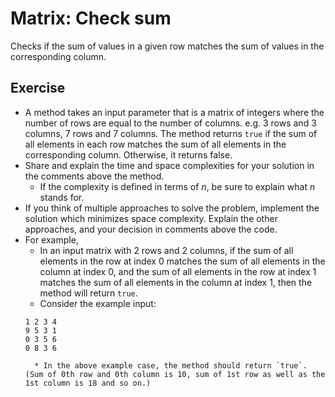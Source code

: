 # Matrix: Check sum
Checks if the sum of values in a given row matches the sum of values in the corresponding column.

## Exercise
* A method takes an input parameter that is a matrix of integers where the number of rows are equal to the number of columns. e.g. 3 rows and 3 columns, 7 rows and 7 columns. The method returns `true` if the sum of all elements in each row matches the sum of all elements in the corresponding column. Otherwise, it returns false.
* Share and explain the time and space complexities for your solution in the comments above the method.
    * If the complexity is defined in terms of *n*, be sure to explain what *n* stands for.
* If you think of multiple approaches to solve the problem, implement the solution which minimizes space complexity. Explain the other approaches, and your decision in comments above the code.
* For example,
    * In an input matrix with 2 rows and 2 columns, if the sum of all elements in the row at index 0 matches the sum of all elements in the column at index 0, and the sum of all elements in the row at index 1 matches the sum of all elements in the column at index 1, then the method will return `true`.
    * Consider the example input:
    ```
    1 2 3 4
    9 5 3 1
    0 3 5 6
    0 8 3 6
    ```
        * In the above example case, the method should return `true`. (Sum of 0th row and 0th column is 10, sum of 1st row as well as the 1st column is 18 and so on.)
